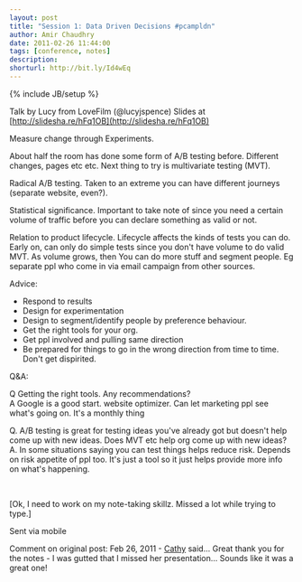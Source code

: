 ```yaml
---
layout: post
title: "Session 1: Data Driven Decisions #pcampldn"
author: Amir Chaudhry
date: 2011-02-26 11:44:00
tags: [conference, notes]
description:
shorturl: http://bit.ly/Id4wEq
---
```

{% include JB/setup %}

Talk by Lucy from LoveFilm (@lucyjspence) Slides at
[http://slidesha.re/hFq1OB](http://slidesha.re/hFq1OB)

Measure change through Experiments.

About half the room has done some form of A/B testing before. Different changes, pages etc etc. Next thing to try is multivariate testing (MVT).

Radical A/B testing. Taken to an extreme you can have different journeys (separate website, even?).

Statistical significance. Important to take note of since you need a certain volume of traffic before you can declare something as valid or not.

Relation to product lifecycle. Lifecycle affects the kinds of tests you can do. Early on, can only do simple tests since you don't have volume to do valid MVT. As volume grows, then You can do more stuff and segment people. Eg separate ppl who come in via email campaign from other sources.

Advice:
- Respond to results
- Design for experimentation
- Design to segment/identify people by preference behaviour.
- Get the right tools for your org.
- Get ppl involved and pulling same direction
- Be prepared for things to go in the wrong direction from time to time. Don't get dispirited.

Q&A:

Q Getting the right tools. Any recommendations? <br />
A Google is a good start. website optimizer. Can let marketing ppl see what's going on. It's a monthly thing

Q. A/B testing is great for testing ideas you've already got but doesn't help come up with new ideas. Does MVT etc help org come up with new ideas? <br />
A. In some situations saying you can test things helps reduce risk. Depends on risk appetite of ppl too. It's just a tool so it just helps provide more info on what's happening.

<br />

\[Ok, I need to work on my note-taking skillz. Missed a lot while trying to type.\]

Sent via mobile

<p class="footnote">Comment on original post: Feb 26, 2011 - 
<a href="http://cathyma.com/">Cathy</a> said...
Great thank you for the notes - I was gutted that I missed her presentation... Sounds like it was a great one!</p>